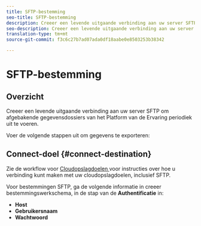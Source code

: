 ```yaml
---
title: SFTP-bestemming
seo-title: SFTP-bestemming
description: Creeer een levende uitgaande verbinding aan uw server SFTP om afgebakende gegevensdossiers van het Platform van de Ervaring periodiek uit te voeren.
seo-description: Creeer een levende uitgaande verbinding aan uw server SFTP om afgebakende gegevensdossiers van het Platform van de Ervaring periodiek uit te voeren.
translation-type: tm+mt
source-git-commit: f3c6c27b7ad07ada0df18aabe0e8503253b38342

---
```



# SFTP-bestemming

## Overzicht

Creeer een levende uitgaande verbinding aan uw server SFTP om afgebakende gegevensdossiers van het Platform van de Ervaring periodiek uit te voeren.

Voer de volgende stappen uit om gegevens te exporteren:

## Connect-doel {#connect-destination}

Zie de workflow voor [Cloudopslagdoelen ](/help/rtcdp/destinations/cloud-storage-destinations-workflow.md)voor instructies over hoe u verbinding kunt maken met uw cloudopslagdoelen, inclusief SFTP.

Voor bestemmingen SFTP, ga de volgende informatie in creeer bestemmingswerkschema, in de stap van de **Authentificatie** in:

* **Host**
* **Gebruikersnaam**
* **Wachtwoord**

